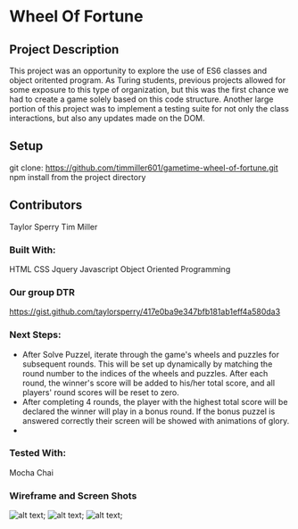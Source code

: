 # Wheel Of Fortune 

## Project Description

This project was an opportunity to explore the use of ES6 classes and object oritented program. As Turing students, previous projects allowed for some exposure to this type of organization, but this was the first chance we had to create a game solely based on this code structure. Another large portion of this project was to implement a testing suite for not only the class interactions, but also any updates made on the DOM.

## Setup

git clone: https://github.com/timmiller601/gametime-wheel-of-fortune.git
npm install from the project directory 


## Contributors 
Taylor Sperry
Tim Miller 

### Built With:
HTML
CSS
Jquery
Javascript
Object Oriented Programming

### Our group DTR 
https://gist.github.com/taylorsperry/417e0ba9e347bfb181ab1eff4a580da3

### Next Steps:
- After Solve Puzzel, iterate through the game's wheels and puzzles for subsequent rounds. This will be set up dynamically by matching the round number to the indices of the wheels and puzzles. After each round, the winner's score will be added to his/her total score, and all players' round scores will be reset to zero.
- After completing 4 rounds, the player with the highest total score will be declared the winner will play in a bonus round. If the bonus puzzel is answered correctly their screen will be showed with animations of glory. 
- 

### Tested With:
Mocha 
Chai

### Wireframe and Screen Shots
![alt text](gametime-wheel-of-fortune/src/images/landingPage.png);
![alt text](gametime-wheel-of-fortune/src/images/StartW.png);
![alt text](gametime-wheel-of-fortune/src/images/gameP.png);



